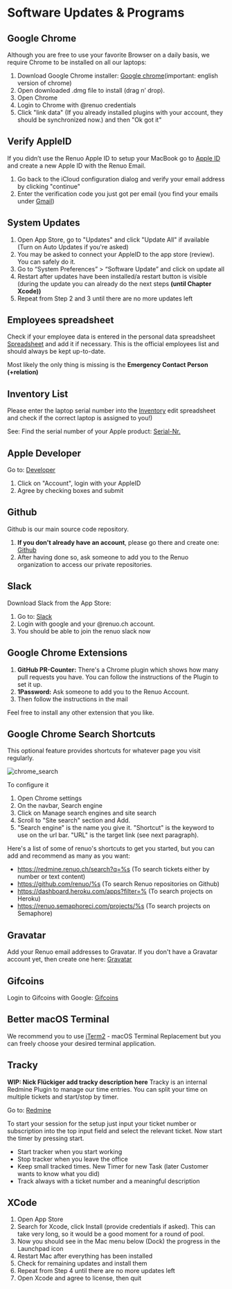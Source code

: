 # Software Updates & Programs

## Google Chrome

Although you are free to use your favorite Browser on a daily basis, we require Chrome to be installed on all our laptops:

1. Download Google Chrome installer: [Google chrome](https://google.com/chrome)(important: english version of chrome)
2. Open downloaded .dmg file to install (drag n’ drop).
3. Open Chrome
4. Login to Chrome with @renuo credentials
5. Click "link data" (If you already installed plugins with your account, they should be synchronized now.) and then "Ok got it"

## Verify AppleID

If you didn’t use the Renuo Apple ID to setup your MacBook go to [Apple ID](https://appleid.apple.com/) and create a new Apple ID with the Renuo Email.

1. Go back to the iCloud configuration dialog and verify your email address by clicking "continue"
2. Enter the verification code you just got per email (you find your emails under [Gmail](https://gmail.com))

## System Updates

1. Open App Store, go to "Updates" and click "Update All" if available (Turn on Auto Updates if you're asked)
2. You may be asked to connect your AppleID to the app store (review). You can safely do it.
3. Go to “System Preferences” > “Software Update” and click on update all
4. Restart after updates have been installed/a restart button is visible (during the update you can already do the next steps **(until Chapter Xcode))**
5. Repeat from Step 2 and 3 until there are no more updates left

## Employees spreadsheet

Check if your employee data is entered in the personal data spreadsheet [Spreadsheet](https://docs.google.com/a/renuo.ch/spreadsheets/d/1rJFJQCgpz6GajMlGf0anKwVl5AY6TrYjMnJ4W-_0MK4/edit?usp=sharing) and add it if necessary. This is the official employees list and should always be kept up-to-date.

Most likely the only thing is missing is the **Emergency Contact Person (+relation)**

## Inventory List

Please enter the laptop serial number into the [Inventory](https://docs.google.com/spreadsheets/u/0/d/1Cc-KOhiQG0gZQlPlcHkyDlZJ1kDIOBK_QqePQasX9OQ/) edit spreadsheet and check if the correct laptop is assigned to you!)

See: Find the serial number of your Apple product: [Serial-Nr.](https://support.apple.com/en-us/HT204308)

## Apple Developer

Go to: [Developer](https://developer.apple.com)

1. Click on "Account", login with your AppleID
2. Agree by checking boxes and submit

## Github

Github is our main source code repository.

1. **If you don't already have an account**, please go there and create one: [Github](https://github.com)
2. After having done so, ask someone to add you to the Renuo organization to access our private repositories.

## Slack

Download Slack from the App Store:

1. Go to: [Slack](https://slack.com)
2. Login with google and your @renuo.ch account.
3. You should be able to join the renuo slack now

## Google Chrome Extensions

1. **GitHub PR-Counter:** There's a Chrome plugin which shows how many pull requests you have. You can follow the instructions of the Plugin to set it up.
2. **1Password:** Ask someone to add you to the Renuo Account.
3. Then follow the instructions in the mail

Feel free to install any other extension that you like.

## Google Chrome Search Shortcuts

This optional feature provides shortcuts for whatever page you visit regularly.

![chrome_search](https://user-images.githubusercontent.com/7266843/187169807-2f8c2157-6493-4595-91cb-9037a23e5e80.gif)

To configure it

1. Open Chrome settings
2. On the navbar, Search engine
3. Click on Manage search engines and site search
4. Scroll to "Site search" section and Add.
5. "Search engine" is the name you give it. "Shortcut" is the keyword to use on the url bar. "URL" is the target link (see next paragraph).

Here's a list of some of renuo's shortcuts to get you started, but you can add and recommend as many as you want:

- https://redmine.renuo.ch/search?q=%s (To search tickets either by number or text content)
- https://github.com/renuo/%s (To search Renuo repositories on Github)
- https://dashboard.heroku.com/apps?filter=% (To search projects on Heroku)
- https://renuo.semaphoreci.com/projects/%s (To search projects on Semaphore)

## Gravatar

Add your Renuo email addresses to Gravatar. If you don't have a Gravatar account yet, then create one here: [Gravatar](https://en.gravatar.com/)

## Gifcoins

Login to Gifcoins with Google: [Gifcoins](https://gifcoins.io/)

## Better macOS Terminal

We recommend you to use [iTerm2](https://iterm2.com/iTerm2) - macOS Terminal Replacement but you can freely choose your desired terminal application.

## Tracky

**WIP: Nick Flückiger add tracky description here**
Tracky is an internal Redmine Plugin to manage our time entries. You can split your time on multiple tickets and start/stop by timer.

Go to: [Redmine](https://redmine.renuo.ch/timer_sessions)

To start your session for the setup just input your ticket number or subscription into the top input field and select the relevant ticket. Now start the timer by pressing start.

- Start tracker when you start working
- Stop tracker when you leave the office
- Keep small tracked times. New Timer for new Task (later Customer wants to know what you did)
- Track always with a ticket number and a meaningful description

## XCode

1. Open App Store
2. Search for Xcode, click Install (provide credentials if asked). This can take very long, so it would be a good moment for a round of pool.
3. Now you should see in the Mac menu below (Dock) the progress in the Launchpad icon
4. Restart Mac after everything has been installed
5. Check for remaining updates and install them
6. Repeat from Step 4 until there are no more updates left
7. Open Xcode and agree to license, then quit
